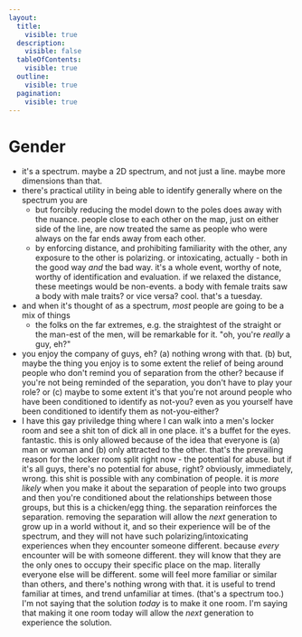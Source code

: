 ```yaml
---
layout:
  title:
    visible: true
  description:
    visible: false
  tableOfContents:
    visible: true
  outline:
    visible: true
  pagination:
    visible: true
---
```


# Gender

* it's a spectrum. maybe a 2D spectrum, and not just a line. maybe more dimensions than that.
* there's practical utility in being able to identify generally where on the spectrum you are
  * but forcibly reducing the model down to the poles does away with the nuance. people close to each other on the map, just on either side of the line, are now treated the same as people who were always on the far ends away from each other.
  * by enforcing distance, and prohibiting familiarity with the other, any exposure to the other is polarizing. or intoxicating, actually - both in the good way _and_ the bad way. it's a whole event, worthy of note, worthy of identification and evaluation. if we relaxed the distance, these meetings would be non-events. a body with female traits saw a body with male traits? or vice versa? cool. that's a tuesday.
* and when it's thought of as a spectrum, _most_ people are going to be a mix of things
  * the folks on the far extremes, e.g. the straightest of the straight or the man-est of the men, will be remarkable for it. "oh, you're _really_ a guy, eh?"
* you enjoy the company of guys, eh? (a) nothing wrong with that. (b) but, maybe the thing you enjoy is to some extent the relief of being around people who don't remind you of separation from the other? because if you're not being reminded of the separation, you don't have to play your role? or (c) maybe to some extent it's that you're not around people who have been conditioned to identify as not-you? even as you yourself have been conditioned to identify them as not-you-either?
* I have this gay priviledge thing where I can walk into a men's locker room and see a shit ton of dick all in one place. it's a buffet for the eyes. fantastic. this is only allowed because of the idea that everyone is (a) man or woman and (b) only attracted to the other. that's the prevailing reason for the locker room split right now - the potential for abuse. but if it's all guys, there's no potential for abuse, right? obviously, immediately, wrong. this shit is possible with any combination of people. it is _more likely_ when you make it about the separation of people into two groups and then you're conditioned about the relationships between those groups, but this is a chicken/egg thing. the separation reinforces the separation. removing the separation will allow the _next_ generation to grow up in a world without it, and so their experience will be of the spectrum, and they will not have such polarizing/intoxicating experiences when they encounter someone different. because _every_ encounter will be with someone different. they will know that they are the only ones to occupy their specific place on the map. literally everyone else will be different. some will feel more familiar or similar than others, and there's nothing wrong with that. it is useful to trend familiar at times, and trend unfamiliar at times. (that's a spectrum too.) I'm not saying that the solution _today_ is to make it one room. I'm saying that making it one room today will allow the _next_ generation to experience the solution.

